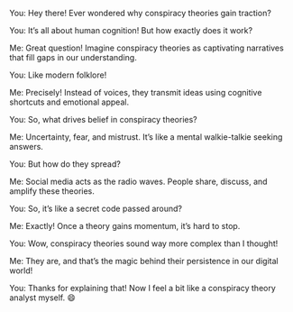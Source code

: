 You: Hey there! Ever wondered why conspiracy theories gain traction?

You: It’s all about human cognition! But how exactly does it work?

Me: Great question! Imagine conspiracy theories as captivating narratives that fill gaps in our understanding.

You: Like modern folklore!

Me: Precisely! Instead of voices, they transmit ideas using cognitive shortcuts and emotional appeal.

You: So, what drives belief in conspiracy theories?

Me: Uncertainty, fear, and mistrust. It’s like a mental walkie-talkie seeking answers.

You: But how do they spread?

Me: Social media acts as the radio waves. People share, discuss, and amplify these theories.

You: So, it’s like a secret code passed around?

Me: Exactly! Once a theory gains momentum, it’s hard to stop.

You: Wow, conspiracy theories sound way more complex than I thought!

Me: They are, and that’s the magic behind their persistence in our digital world!

You: Thanks for explaining that! Now I feel a bit like a conspiracy theory analyst myself. 😄
